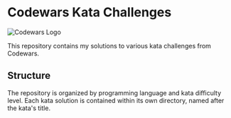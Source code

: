 # Codewars Kata Challenges

![Codewars Logo](https://www.codewars.com/users/your_username/badges/large)

This repository contains my solutions to various kata challenges from Codewars.

## Structure

The repository is organized by programming language and kata difficulty level. Each kata solution is contained within its own directory, named after the kata's title.
